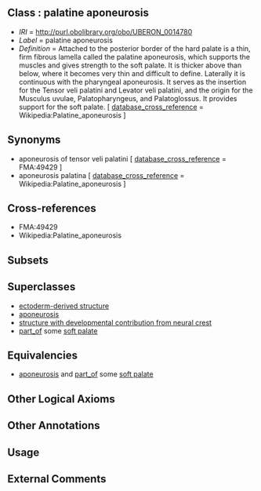 
## Class : palatine aponeurosis

 * *IRI* = http://purl.obolibrary.org/obo/UBERON_0014780
 * *Label* = palatine aponeurosis
 * *Definition* = Attached to the posterior border of the hard palate is a thin, firm fibrous lamella called the palatine aponeurosis, which supports the muscles and gives strength to the soft palate. It is thicker above than below, where it becomes very thin and difficult to define. Laterally it is continuous with the pharyngeal aponeurosis. It serves as the insertion for the Tensor veli palatini and Levator veli palatini, and the origin for the Musculus uvulae, Palatopharyngeus, and Palatoglossus. It provides support for the soft palate. [ [database_cross_reference](../../ef/oboInOwl#hasDbXref.md) = Wikipedia:Palatine_aponeurosis ]

## Synonyms

 * aponeurosis of tensor veli palatini [ [database_cross_reference](../../ef/oboInOwl#hasDbXref.md) = FMA:49429 ]
 * aponeurosis palatina [ [database_cross_reference](../../ef/oboInOwl#hasDbXref.md) = Wikipedia:Palatine_aponeurosis ]

## Cross-references

 * FMA:49429
 * Wikipedia:Palatine_aponeurosis

## Subsets


## Superclasses

 * [ectoderm-derived structure](../../UBERON/21/UBERON_0004121.md)
 * [aponeurosis](../../UBERON/14/UBERON_0006614.md)
 * [structure with developmental contribution from neural crest](../../UBERON/14/UBERON_0010314.md)
 * [part_of](../../BFO/50/BFO_0000050.md) some [soft palate](../../UBERON/33/UBERON_0001733.md)

## Equivalencies

 * [aponeurosis](../../UBERON/14/UBERON_0006614.md) and [part_of](../../BFO/50/BFO_0000050.md) some [soft palate](../../UBERON/33/UBERON_0001733.md)

## Other Logical Axioms


## Other Annotations


## Usage


## External Comments

